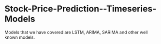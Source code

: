 # Stock-Price-Prediction--Timeseries-Models
Models that we have covered are LSTM, ARIMA, SARIMA and other well known models.


